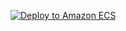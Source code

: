 [![Deploy to Amazon ECS](https://github.com/htnetamx/r2_category/actions/workflows/aws.yml/badge.svg?branch=dev&event=deployment_status)](https://github.com/htnetamx/r2_category/actions/workflows/aws.yml)
